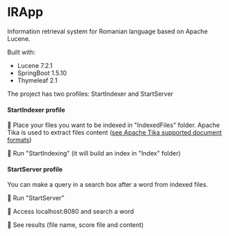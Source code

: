 # IRApp
Information retrieval system for Romanian language based on Apache Lucene.

Built with:
- Lucene 7.2.1
- SpringBoot 1.5.10
- Thymeleaf 2.1

The project has two profiles: StartIndexer and StartServer

#### StartIndexer profile
:small_orange_diamond: Place your files you want to be indexed in "IndexedFiles" folder.
Apache Tika is used to extract files content ([see Apache Tika supported document formats](https://tika.apache.org/0.9/formats.html)\)

:small_orange_diamond: Run "StartIndexing" (it will build an index in "Index" folder)

#### StartServer profile
You can make a query in a search box after a word from indexed files.

:small_orange_diamond: Run "StartServer"

:small_orange_diamond:  Access localhost:8080 and search a word

:small_orange_diamond: See results (file name, score file and content)